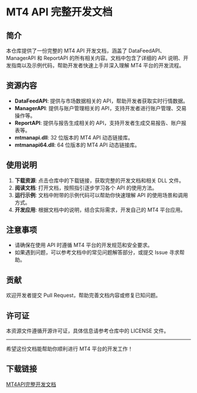 # MT4 API 完整开发文档

## 简介

本仓库提供了一份完整的 MT4 API 开发文档，涵盖了 DataFeedAPI、ManagerAPI 和 ReportAPI 的所有相关内容。文档中包含了详细的 API 说明、开发指南以及示例代码，帮助开发者快速上手并深入理解 MT4 平台的开发流程。

## 资源内容

- **DataFeedAPI**: 提供与市场数据相关的 API，帮助开发者获取实时行情数据。
- **ManagerAPI**: 提供与账户管理相关的 API，支持开发者进行账户管理、交易操作等。
- **ReportAPI**: 提供与报告生成相关的 API，支持开发者生成交易报告、账户报表等。
- **mtmanapi.dll**: 32 位版本的 MT4 API 动态链接库。
- **mtmanapi64.dll**: 64 位版本的 MT4 API 动态链接库。

## 使用说明

1. **下载资源**: 点击仓库中的下载链接，获取完整的开发文档和相关 DLL 文件。
2. **阅读文档**: 打开文档，按照指引逐步学习各个 API 的使用方法。
3. **运行示例**: 文档中附带的示例代码可以帮助你快速理解 API 的使用场景和调用方式。
4. **开发应用**: 根据文档中的说明，结合实际需求，开发自己的 MT4 平台应用。

## 注意事项

- 请确保在使用 API 时遵循 MT4 平台的开发规范和安全要求。
- 如果遇到问题，可以参考文档中的常见问题解答部分，或提交 Issue 寻求帮助。

## 贡献

欢迎开发者提交 Pull Request，帮助完善文档内容或修复已知问题。

## 许可证

本资源文件遵循开源许可证，具体信息请参考仓库中的 LICENSE 文件。

---

希望这份文档能帮助你顺利进行 MT4 平台的开发工作！

## 下载链接

[MT4API完整开发文档](https://pan.quark.cn/s/22f34969ce86)